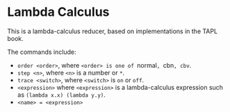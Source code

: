 # Lambda Calculus

This is a lambda-calculus reducer, based on implementations in the TAPL book.

The commands include:
- `order <order>`, where `<order> is one of `normal`, `cbn`, cbv`.
- `step <n>`, where `<n>` is a number or `*`.
- `trace <switch>`, where `<switch>` is `on` or `off`.
- `<expression>` where `<expression>` is a lambda-calculus expression such as `(lambda x.x) (lambda y.y)`.
- `<name> = <expression>`
